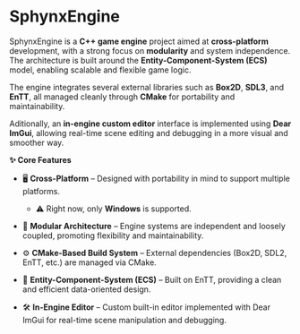 # SphynxEngine

SphynxEngine is a **C++ game engine** project aimed at **cross-platform** development, with a strong focus on **modularity** and system independence. The architecture is built around the **Entity-Component-System (ECS)** model, enabling scalable and flexible game logic.

The engine integrates several external libraries such as **Box2D**, **SDL3**, and **EnTT**, all managed cleanly through **CMake** for portability and maintainability.

Aditionally, an **in-engine custom editor** interface is implemented using **Dear ImGui**, allowing real-time scene editing and debugging in a more visual and smoother way.

**✨ Core Features**

- 🖥 **Cross-Platform** – Designed with portability in mind to support multiple platforms. 
    - ⚠️ Right now, only **Windows** is supported.

- 🧩 **Modular Architecture** – Engine systems are independent and loosely coupled, promoting flexibility and maintainability.

- ⚙️ **CMake-Based Build System** – External dependencies (Box2D, SDL2, EnTT, etc.) are managed via CMake.

- 🧠 **Entity-Component-System (ECS)** – Built on EnTT, providing a clean and efficient data-oriented design.

- 🛠 **In-Engine Editor** – Custom built-in editor implemented with Dear ImGui for real-time scene manipulation and debugging.